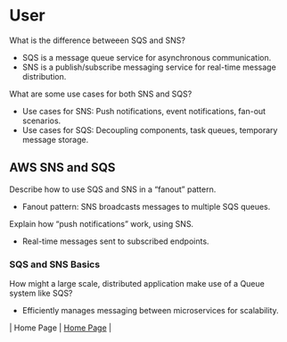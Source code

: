 # User

What is the difference betweeen SQS and SNS?

- SQS is a message queue service for asynchronous communication.
- SNS is a publish/subscribe messaging service for real-time message distribution.

What are some use cases for both SNS and SQS?

- Use cases for SNS: Push notifications, event notifications, fan-out scenarios.
- Use cases for SQS: Decoupling components, task queues, temporary message storage.

## AWS SNS and SQS

Describe how to use SQS and SNS in a “fanout” pattern.

- Fanout pattern: SNS broadcasts messages to multiple SQS queues.

Explain how “push notifications” work, using SNS.

- Real-time messages sent to subscribed endpoints.

### SQS and SNS Basics

How might a large scale, distributed application make use of a Queue system like SQS?

- Efficiently manages messaging between microservices for scalability.

| Home Page               | [Home Page](./README.md)                                |
